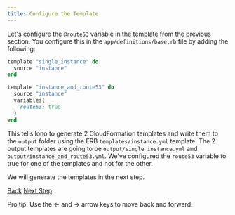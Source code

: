 ```yaml
---
title: Configure the Template
---
```


Let's configure the `@route53` variable in the template from the previous section. You configure this in the `app/definitions/base.rb` file by adding the following:

```ruby
template "single_instance" do
  source "instance"
end

template "instance_and_route53" do
  source "instance"
  variables(
    route53: true
  )
end
```

This tells lono to generate 2 CloudFormation templates and write them to the `output` folder using the ERB `templates/instance.yml` template.  The 2 output templates are going to be `output/single_instance.yml` and `output/instance_and_route53.yml`.  We've configured the `route53` variable to true for one of the templates and not for the other.

We will generate the templates in the next step.

<a id="prev" class="btn btn-basic" href="/docs/tutorial-template-build/">Back</a>
<a id="next" class="btn btn-primary" href="/docs/tutorial-template-generate/">Next Step</a>
<p class="keyboard-tip">Pro tip: Use the <- and -> arrow keys to move back and forward.</p>

